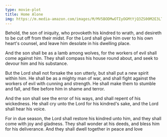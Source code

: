 ```yaml
---
type: movie-plot
title: Home Alone
img: https://m.media-amazon.com/images/M/MV5BODMwOTIyOGMtYjQ3ZS00M2E3LTk3ODYtNGI0MTQzYTllZTJlXkEyXkFqcGdeQXVyMTEwNDU1MzEy._V1_.jpg
---
```


Behold, the son of iniquity, who provoketh his kindred to wrath, and desireth to be cut off from their midst. For the Lord shall give him over to his own heart's counsel, and leave him desolate in his dwelling place.

And the son shall be as a lamb among wolves, for the workers of evil shall come against him. They shall compass his house round about, and seek to devour him and his substance.

But the Lord shall not forsake the son utterly, but shall put a new spirit within him. He shall be as a mighty man of war, and shall fight against the workers of evil with cunning and strength. He shall make them to stumble and fall, and flee before him in shame and terror.

And the son shall see the error of his ways, and shall repent of his wickedness. He shall cry unto the Lord for his kindred's sake, and the Lord shall hear his voice.

For in due season, the Lord shall restore his kindred unto him, and they shall come with joy and gladness. They shall wonder at his deeds, and bless him for his deliverance. And they shall dwell together in peace and love